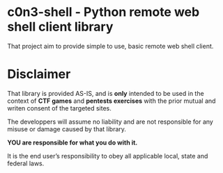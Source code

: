 # c0n3-shell - Python remote web shell client library

That project aim to provide simple to use, basic remote web shell client.

# Disclaimer

That library is provided AS-IS, and is **only** intended to be used in the context of **CTF games** and **pentests exercises** with the prior mutual and writen consent of the targeted sites.

The developpers will assume no liability and are not responsible for any misuse or damage caused by that library.

**YOU are responsible for what you do with it.**

It is the end user’s responsibility to obey all applicable local, state and federal laws.
